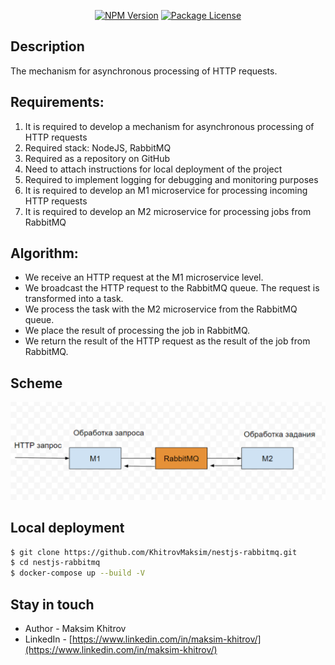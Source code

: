 <p align="center">
<a href="https://www.npmjs.com/~nestjscore" target="_blank"><img src="https://img.shields.io/npm/v/@nestjs/core.svg" alt="NPM Version" /></a>
<a href="https://www.npmjs.com/~nestjscore" target="_blank"><img src="https://img.shields.io/npm/l/@nestjs/core.svg" alt="Package License" /></a>
</p>


## Description

The mechanism for asynchronous processing of HTTP requests.

##  Requirements:

1. It is required to develop a mechanism for asynchronous processing of HTTP requests
2. Required stack: NodeJS, RabbitMQ
3. Required as a repository on GitHub
4. Need to attach instructions for local deployment of the project
5. Required to implement logging for debugging and monitoring purposes
6. It is required to develop an M1 microservice for processing incoming HTTP requests
7. It is required to develop an M2 microservice for processing jobs from RabbitMQ

## Algorithm:

 - We receive an HTTP request at the M1 microservice level.
 - We broadcast the HTTP request to the RabbitMQ queue. The request is transformed into a task.
 - We process the task with the M2 microservice from the RabbitMQ queue.
 - We place the result of processing the job in RabbitMQ.
 - We return the result of the HTTP request as the result of the job from RabbitMQ.

## Scheme

![scheme.png](scheme.png)

## Local deployment

```bash
$ git clone https://github.com/KhitrovMaksim/nestjs-rabbitmq.git
$ cd nestjs-rabbitmq
$ docker-compose up --build -V
```

## Stay in touch

- Author - Maksim Khitrov
- LinkedIn - [https://www.linkedin.com/in/maksim-khitrov/](https://www.linkedin.com/in/maksim-khitrov/)

